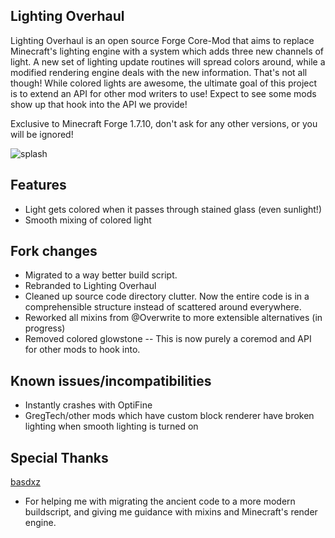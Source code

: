 ## Lighting Overhaul
Lighting Overhaul is an open source Forge Core-Mod that aims to replace Minecraft's lighting engine with a system which adds three new channels of light.  A new set of lighting update routines will spread colors around, while a modified rendering engine deals with the new information.  That's not all though!  While colored lights are awesome, the ultimate goal of this project is to extend an API for other mod writers to use!  Expect to see some mods show up that hook into the API we provide!

Exclusive to Minecraft Forge 1.7.10, don't ask for any other versions, or you will be ignored!

![splash](http://i.imgur.com/JszmQ0h.png "Minecraft Forge 1.7.10")

## Features
- Light gets colored when it passes through stained glass (even sunlight!)
- Smooth mixing of colored light

## Fork changes
- Migrated to a way better build script.
- Rebranded to Lighting Overhaul
- Cleaned up source code directory clutter. Now the entire code is in a comprehensible structure instead of scattered around everywhere.
- Reworked all mixins from @Overwrite to more extensible alternatives (in progress)
- Removed colored glowstone -- This is now purely a coremod and API for other mods to hook into.

## Known issues/incompatibilities
- Instantly crashes with OptiFine
- GregTech/other mods which have custom block renderer have broken lighting when smooth lighting is turned on

## Special Thanks
[basdxz](https://github.com/basdxz)
- For helping me with migrating the ancient code to a more modern buildscript, and giving me guidance with mixins and Minecraft's render engine.